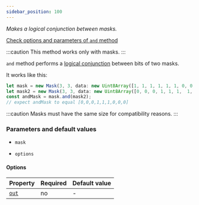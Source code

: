 ```yaml
---
sidebar_position: 100
---
```


_Makes a logical conjunction between masks._

[Check options and parameters of `and` method](https://image-js.github.io/image-js-typescript/classes/Mask.html#and 'github.io link')

:::caution
This method works only with masks.
:::

`and` method performs a [logical conjunction](https://en.wikipedia.org/wiki/Logical_conjunction 'wikipedia link on logical conjunction') between bits of two masks.

It works like this:

```ts
let mask = new Mask(3, 3, data: new Uint8Array([1, 1, 1, 1, 1, 1, 0, 0, 0]));
let mask2 = new Mask(3, 3, data: new Uint8Array([0, 0, 0, 1, 1, 1,  1, 1, 1]));
const andMask = mask.and(mask2);
// expect andMask to equal [0,0,0,1,1,1,0,0,0]
```

:::caution
Masks must have the same size for compatibility reasons.
:::

### Parameters and default values

- `mask`

- `options`

#### Options

| Property                                                                               | Required | Default value |
| -------------------------------------------------------------------------------------- | -------- | ------------- |
| [`out`](https://image-js.github.io/image-js-typescript/interfaces/AndOptions.html#out) | no       | -             |
